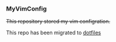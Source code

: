 ### MyVimConfig
~~This repository stored my vim configration.~~

This repo has been migrated to [dotfiles](https://github.com/abruzzihraig/dotfiles)
